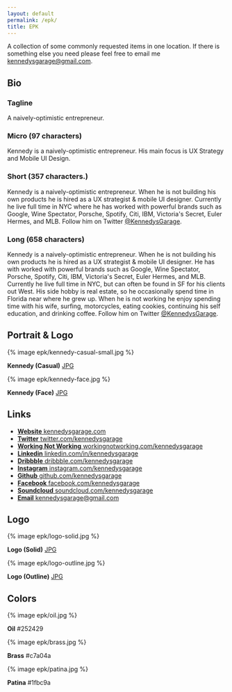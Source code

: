 ```yaml
---
layout: default
permalink: /epk/
title: EPK
---
```


<div class="row">
  <div class="col-12">
    <p>A collection of some commonly requested items in one location. If there is something else you need please feel free to email me <a href="mailto:kennedysgarage@gmail.com">kennedysgarage@gmail.com</a>.</p>
  </div><!--/col-->
  <div class="col-3">
    <h2>Bio</h2>
  </div><!--/col-->
  <div class="col-9">
    <h3>Tagline</h3>
    <p>A naively-optimistic entrepreneur.</p>
    <h3>Micro (97 characters)</h3>
    <p>Kennedy is a naively-optimistic entrepreneur. His main focus is UX Strategy and Mobile UI Design.</p>
    <h3>Short (357 characters.)</h3>
    <p>Kennedy is a naively-optimistic entrepreneur. When he is not building his own products he is hired as a UX strategist &amp; mobile UI designer. Currently he live full time in NYC where he has worked with powerful brands such as Google, Wine Spectator, Porsche, Spotify, Citi, IBM, Victoria's Secret, Euler Hermes, and MLB. Follow him on Twitter <a href="https://twitter.com/kennedysgarage">@KennedysGarage</a>.</p>
    <h3>Long (658 characters)</h3>
    <p>Kennedy is a naively-optimistic entrepreneur. When he is not building his own products he is hired as a UX strategist &amp; mobile UI designer. He has with worked with powerful brands such as Google, Wine Spectator, Porsche, Spotify, Citi, IBM, Victoria's Secret, Euler Hermes, and MLB. Currently he live full time in NYC, but can often be found in SF for his clients out West. His side hobby is real estate, so he occasionally spend time in Florida near where he grew up. When he is not working he enjoy spending time with his wife, surfing, motorcycles, eating cookies, continuing his self education, and drinking coffee. Follow him on Twitter <a href="https://twitter.com/kennedysgarage">@KennedysGarage</a>.</p>
  </div><!--/col-->
</div><!--/row-->

<div class="row">
  <div class="col-3">
    <h2>Portrait &amp; Logo</h2>
  </div><!--/col-->
  <div class="col-9">
    <div class="col-6 thumbnail">
      {% image epk/kennedy-casual-small.jpg %}
      <p class="caption"><strong>Kennedy (Casual)</strong> <span><a href="{{ 'epk/kennedy-casual.jpg' | asset_path }}">JPG</a> </span></p>
    </div><!--/col-->
    <div class="col-6 thumbnail">
      {% image epk/kennedy-face.jpg %}
      <p class="caption"><strong>Kennedy (Face)</strong> <span><a href="{{ 'epk/kennedy-face.jpg' | asset_path }}">JPG</a> </span></p>
    </div><!--/col-->
  </div><!--/col-->
</div><!--/row-->

<div class="row">
  <div class="col-3">
    <h2>Links</h2>
  </div><!--/col-->
  <div class="col-9">
    <ul class="credit">
        <li><a href="http://kennedysgarage.com/">
          <strong>Website</strong>
          <span>kennedysgarage.com</span>
        </a></li>
        <li><a href="https://twitter.com/kennedysgarage">
          <strong>Twitter</strong>
          <span>twitter.com/kennedysgarage</span>
        </a></li>
        <li><a href="http://workingnotworking.com/kennedysgarage">
          <strong>Working Not Working</strong>
          <span>workingnotworking.com/kennedysgarage</span>
        </a></li>
        <li><a href="https://www.linkedin.com/in/kennedysgarage">
          <strong>Linkedin</strong>
          <span>linkedin.com/in/kennedysgarage</span>
        </a></li>
        <li><a href="https://dribbble.com/kennedysgarage">
          <strong>Dribbble</strong>
          <span>dribbble.com/kennedysgarage</span>
        </a></li>
        <li><a href="https://instagram.com/kennedysgarage">
          <strong>Instagram</strong>
          <span>instagram.com/kennedysgarage</span>
        </a></li>
        <li><a href="https://github.com/kennedysgarage">
          <strong>Github</strong>
          <span>github.com/kennedysgarage</span>
        </a></li>
        <li><a href="https://www.facebook.com/kennedysgarage">
          <strong>Facebook</strong>
          <span>facebook.com/kennedysgarage</span>
        </a></li>
        <li><a href="https://soundcloud.com/kennedysgarage">
          <strong>Soundcloud</strong>
          <span>soundcloud.com/kennedysgarage</span>
        </a></li>
        <li><a href="mailto:kennedysgarage@gmail.com">
          <strong>Email</strong>
          <span>kennedysgarage@gmail.com</span>
        </a></li>
    </ul>
  </div><!--/col-->
</div><!--/row-->

<div class="row">
  <div class="col-3">
    <h2>Logo</h2>
  </div><!--/col-->
  <div class="col-9">
    <div class="col-6 thumbnail">
      {% image epk/logo-solid.jpg %}
      <p class="caption"><strong>Logo (Solid)</strong> <span><a href="{{ 'epk/logo-solid.jpg' | asset_path }}">JPG</a><!-- &bull; <a href="/assets/epk/kennedysgarage.eps">EPS</a>--></span></p>
    </div><!--/col-->
    <div class="col-6 thumbnail">
      {% image epk/logo-outline.jpg %}
      <p class="caption"><strong>Logo (Outline)</strong> <span><a href="{{ 'epk/logo-outline.jpg' | asset_path }}">JPG</a><!-- &bull; <a href="/assets/epk/kennedysgarage.eps">EPS</a>--></span></p>
    </div><!--/col-->
  </div><!--/col-->
</div><!--/row-->

<div class="row">
  <div class="col-3">
    <h2>Colors</h2>
  </div><!--/col-->
  <div class="col-9">
    <div class="col-4 thumbnail">
      {% image epk/oil.jpg %}
      <p class="caption"><strong>Oil</strong> <span>#252429</span></p>
    </div><!--/col-->
    <div class="col-4 thumbnail">
      {% image epk/brass.jpg %}
      <p class="caption"><strong>Brass</strong> <span>#c7a04a</span></p>
    </div><!--/col-->
    <div class="col-4 thumbnail">
      {% image epk/patina.jpg %}
      <p class="caption"><strong>Patina</strong> <span>#1fbc9a</span></p>
    </div><!--/col-->
  </div><!--/col-->
</div><!--/row-->
